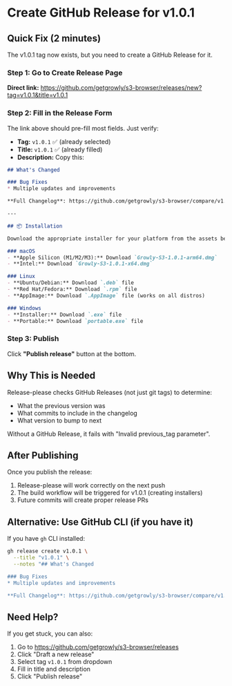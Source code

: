 # Create GitHub Release for v1.0.1

## Quick Fix (2 minutes)

The v1.0.1 tag now exists, but you need to create a GitHub Release for it.

### Step 1: Go to Create Release Page

**Direct link:** https://github.com/getgrowly/s3-browser/releases/new?tag=v1.0.1&title=v1.0.1

### Step 2: Fill in the Release Form

The link above should pre-fill most fields. Just verify:

- **Tag:** `v1.0.1` ✅ (already selected)
- **Title:** `v1.0.1` ✅ (already filled)
- **Description:** Copy this:

```markdown
## What's Changed

### Bug Fixes
* Multiple updates and improvements

**Full Changelog**: https://github.com/getgrowly/s3-browser/compare/v1.0.0...v1.0.1

---

## 📦 Installation

Download the appropriate installer for your platform from the assets below.

### macOS
- **Apple Silicon (M1/M2/M3):** Download `Growly-S3-1.0.1-arm64.dmg`
- **Intel:** Download `Growly-S3-1.0.1-x64.dmg`

### Linux
- **Ubuntu/Debian:** Download `.deb` file
- **Red Hat/Fedora:** Download `.rpm` file
- **AppImage:** Download `.AppImage` file (works on all distros)

### Windows
- **Installer:** Download `.exe` file
- **Portable:** Download `portable.exe` file
```

### Step 3: Publish

Click **"Publish release"** button at the bottom.

## Why This is Needed

Release-please checks GitHub Releases (not just git tags) to determine:
- What the previous version was
- What commits to include in the changelog
- What version to bump to next

Without a GitHub Release, it fails with "Invalid previous_tag parameter".

## After Publishing

Once you publish the release:

1. Release-please will work correctly on the next push
2. The build workflow will be triggered for v1.0.1 (creating installers)
3. Future commits will create proper release PRs

## Alternative: Use GitHub CLI (if you have it)

If you have `gh` CLI installed:

```bash
gh release create v1.0.1 \
  --title "v1.0.1" \
  --notes "## What's Changed

### Bug Fixes
* Multiple updates and improvements

**Full Changelog**: https://github.com/getgrowly/s3-browser/compare/v1.0.0...v1.0.1"
```

## Need Help?

If you get stuck, you can also:
1. Go to https://github.com/getgrowly/s3-browser/releases
2. Click "Draft a new release"
3. Select tag `v1.0.1` from dropdown
4. Fill in title and description
5. Click "Publish release"
